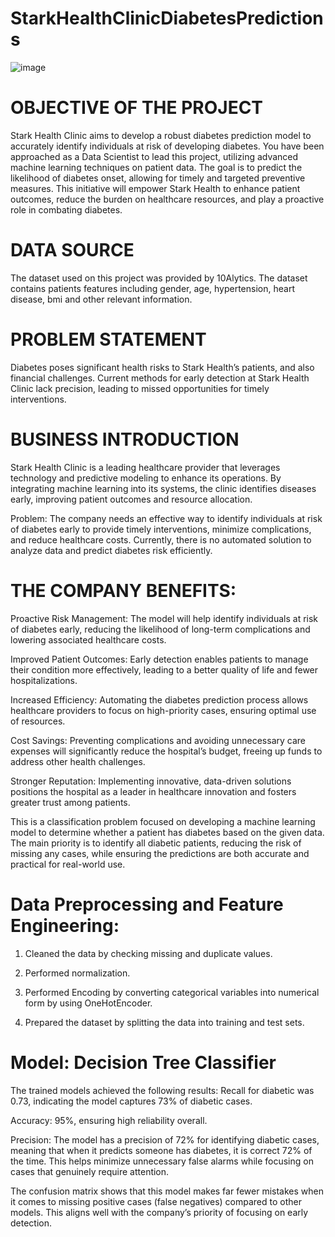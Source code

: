 # StarkHealthClinicDiabetesPredictions


![image](https://github.com/user-attachments/assets/7f4e8f36-ab3d-4f2d-8561-7ca9e879ce02)



# OBJECTIVE OF THE PROJECT

Stark Health Clinic aims to develop a robust diabetes prediction model to accurately identify individuals at risk of developing diabetes. You have been approached as a Data
Scientist to lead this project, utilizing advanced machine learning techniques on patient data. The goal is to predict the likelihood of diabetes onset, allowing for timely and targeted preventive measures. This initiative will empower Stark Health to enhance patient outcomes, reduce the burden on healthcare resources, and play a proactive role in combating diabetes.
# DATA SOURCE

The dataset used on this project was provided by 10Alytics. The dataset contains patients features including gender, age, hypertension, heart disease, bmi and other relevant information.

# PROBLEM STATEMENT

Diabetes poses significant health risks to Stark Health’s patients, and also financial challenges. Current methods for early detection at Stark Health Clinic lack precision, leading to
missed opportunities for timely interventions.

# BUSINESS INTRODUCTION

Stark Health Clinic is a leading healthcare provider that leverages technology and predictive modeling to enhance its operations. By integrating machine learning into its systems, the clinic identifies diseases early, improving patient outcomes and resource allocation.

Problem: The company needs an effective way to identify individuals at risk of diabetes early to provide timely interventions, minimize complications, and reduce healthcare costs. Currently, there is no automated solution to analyze data and predict diabetes risk efficiently.

# THE COMPANY BENEFITS:
Proactive Risk Management: The model will help identify individuals at risk of diabetes early, reducing the likelihood of long-term complications and lowering associated healthcare costs.

Improved Patient Outcomes: Early detection enables patients to manage their condition more effectively, leading to a better quality of life and fewer hospitalizations.

Increased Efficiency: Automating the diabetes prediction process allows healthcare providers to focus on high-priority cases, ensuring optimal use of resources.

Cost Savings: Preventing complications and avoiding unnecessary care expenses will significantly reduce the hospital’s budget, freeing up funds to address other health challenges.

Stronger Reputation: Implementing innovative, data-driven solutions positions the hospital as a leader in healthcare innovation and fosters greater trust among patients. 

This is a classification problem focused on developing a machine learning model to determine whether a patient has diabetes based on the given data. The main priority is to identify all diabetic patients, reducing the risk of missing any cases, while ensuring the predictions are both accurate and practical for real-world use.

# Data Preprocessing and Feature Engineering:

1. Cleaned the data by checking missing and duplicate values. 

2. Performed normalization.

4. Performed Encoding by converting categorical variables into numerical form by using OneHotEncoder.

5. Prepared the dataset by splitting the data into training and test sets.

# Model: Decision Tree Classifier

The trained models achieved the following results:
Recall for diabetic was 0.73, indicating the model captures 73% of diabetic cases.

Accuracy: 95%, ensuring high reliability overall.

Precision: The model has a precision of 72% for identifying diabetic cases, meaning that when it predicts someone has diabetes, it is correct 72% of the time. This helps minimize unnecessary false alarms while focusing on cases that genuinely require attention.

The confusion matrix shows that this model makes far fewer mistakes when it comes to missing positive cases (false negatives) compared to other models. This aligns well with the company’s priority of focusing on early detection.





